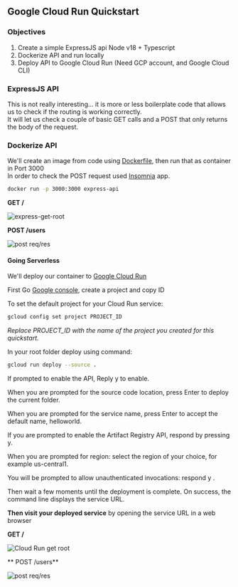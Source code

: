 ## Google Cloud Run Quickstart

### Objectives

1. Create a simple ExpressJS api Node v18 + Typescript
2. Dockerize API and run locally
3. Deploy API to Google Cloud Run (Need GCP account, and Google Cloud CLI)

### ExpressJS API

This is not really interesting... it is more or less boilerplate code that allows us to check if the routing is working correctly.  
It will let us check a couple of basic GET calls and a POST that only returns the body of the request.

### Dockerize API

We'll create an image from code using [Dockerfile](Dockerfile), then run that as container in Port 3000  
In order to check the POST request used [Insomnia](https://insomnia.rest/) app.

```bash
docker run -p 3000:3000 express-api
```

**GET /**

![express-get-root](https://icons-images.s3.us-east-2.amazonaws.com/express-api-get-root.png)

**POST /users**

![post req/res](https://icons-images.s3.us-east-2.amazonaws.com/local-container-post-users.png)

#### Going Serverless

We'll deploy our container to [Google Cloud Run](https://cloud.google.com/run)

First Go [Google console](https://console.cloud.google.com/), create a project and copy ID

To set the default project for your Cloud Run service:

```bash
gcloud config set project PROJECT_ID
```

_Replace PROJECT_ID with the name of the project you created for this quickstart._

In your root folder deploy using command:

```bash
gcloud run deploy --source .
```

If prompted to enable the API, Reply y to enable.

When you are prompted for the source code location, press Enter to deploy the current folder.

When you are prompted for the service name, press Enter to accept the default name, helloworld.

If you are prompted to enable the Artifact Registry API, respond by pressing y.

When you are prompted for region: select the region of your choice, for example us-central1.

You will be prompted to allow unauthenticated invocations: respond y .

Then wait a few moments until the deployment is complete. On success, the command line displays the service URL.

**Then visit your deployed service** by opening the service URL in a web browser

**GET /**

![Cloud Run get root](https://icons-images.s3.us-east-2.amazonaws.com/get-root-cloud-run-service.png)

** POST /users**

![post req/res](https://icons-images.s3.us-east-2.amazonaws.com/post-users-cloud-run-service.png)
